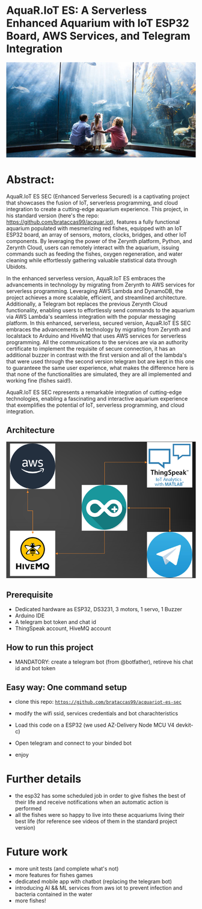 # AquaR.IoT ES: A Serverless Enhanced Aquarium with IoT ESP32 Board, AWS Services, and Telegram Integration

![abstract](./images/acquariot.png)

# Abstract:
AquaR.IoT ES SEC (Enhanced Serverless Secured) is a captivating project that showcases the fusion of IoT, serverless programming, and cloud integration to create a cutting-edge aquarium experience. This project, in his standard version (here's the repo: <url>https://github.com/brataccas99/acquar.iot</url>), features a fully functional aquarium populated with mesmerizing red fishes, equipped with an IoT ESP32 board, an array of sensors, motors, clocks, bridges, and other IoT components. By leveraging the power of the Zerynth platform, Python, and Zerynth Cloud, users can remotely interact with the aquarium, issuing commands such as feeding the fishes, oxygen regeneration, and water cleaning while effortlessly gathering valuable statistical data through Ubidots.

In the enhanced serverless version, AquaR.IoT ES embraces the advancements in technology by migrating from Zerynth to AWS services for serverless programming. Leveraging AWS Lambda and DynamoDB, the project achieves a more scalable, efficient, and streamlined architecture. Additionally, a Telegram bot replaces the previous Zerynth Cloud functionality, enabling users to effortlessly send commands to the aquarium via AWS Lambda's seamless integration with the popular messaging platform.
In this enhanced, serverless, secured version, AquaR.IoT ES SEC embraces the advancements in technology by migrating from Zerynth and localstack to Arduino and HiveMQ that uses AWS services for serverless programming. All the communications to the services are via an authority certificate to implement the requisite of secure connection, it has an additional buzzer in contrast with the first version and all of the lambda's that were used through the second version telegram bot are kept in this one to guaranteee the same user experience, what makes the difference here is that none of the functionalities are simulated, they are all implemented and working fine (fishes said!).

AquaR.IoT ES SEC represents a remarkable integration of cutting-edge technologies, enabling a fascinating and interactive aquarium experience that exemplifies the potential of IoT, serverless programming, and cloud integration.

## Architecture

![arch](./images/arch.png)


## Prerequisite
- Dedicated hardware as ESP32, DS3231, 3 motors, 1 servo, 1 Buzzer
- Arduino IDE
- A telegram bot token and chat id
- ThingSpeak account, HiveMQ account

## How to run this project

- MANDATORY: create a telegram bot (from @botfather), retireve his chat id and bot token

## Easy way: One command setup

- clone this repo: <code>https://github.com/brataccas99/acquariot-es-sec</code>

- modify the wifi ssid, services credentials and bot charachteristics

- Load this code on a ESP32 (we used AZ-Delivery Node MCU V4 devkit-c)

- Open telegram and connect to your binded bot

- enjoy


# Further details

- the esp32 has some scheduled job in order to give fishes the best of their life and receive notifications when an automatic action is performed 
- all the fishes were so happy to live into these acquariums living their best life (for reference see videos of them in the standard project version)

# Future work

- more unit tests (and complete what's not)
- more features for fishes games
- dedicated mobile app with chatbot (replacing the telegram bot)
- introducing AI && ML services from aws iot to prevent infection and bacteria contained in the water
- more fishes!  
